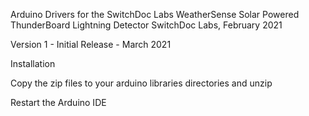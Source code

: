 Arduino Drivers for the SwitchDoc Labs WeatherSense Solar Powered ThunderBoard Lightning Detector 
SwitchDoc Labs, February 2021<BR>

Version 1 - Initial Release - March 2021<BR>

Installation

Copy the zip files to your arduino libraries directories and unzip

Restart the Arduino IDE





